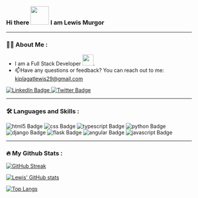 ### Hi there <img src="https://media.giphy.com/media/hvRJCLFzcasrR4ia7z/giphy.gif" height="50px"/> I am Lewis Murgor




---

### :technologist: About Me :
- I am a Full Stack Developer <img src="https://media.giphy.com/media/WUlplcMpOCEmTGBtBW/giphy.gif" width="30">.
- :mailbox:Have any questions or feedback? You can reach out to me: kiplagatlewis29@gmail.com
<div id="badges">
  <a href="linkedin.com/in/lewis-murgor-82894b227">
    <img src="https://img.shields.io/badge/LinkedIn-blue?style=for-the-badge&logo=linkedin&logoColor=white" alt="LinkedIn Badge"/>
  </a>
  
  <a href="https://twitter.com/KiplagatLewis">
    <img src="https://img.shields.io/badge/Twitter-blue?style=for-the-badge&logo=twitter&logoColor=white" alt="Twitter Badge"/>
  </a>
</div>

---

### :hammer_and_wrench: Languages and Skills :
<div>
  <img src="https://img.shields.io/badge/Html5-orange?style=for-the-badge&logo=html5&logoColor=white" alt="html5 Badge"/>
  <img src="https://img.shields.io/badge/Css-blue?style=for-the-badge&logo=css3&logoColor=white" alt="css Badge"/>
  <img src="https://img.shields.io/badge/Typescript-blue?style=for-the-badge&logo=typescript&logoColor=white" alt="typescript Badge"/>
  <img src="https://img.shields.io/badge/Python-blue?style=for-the-badge&logo=python&logoColor=white" alt="python Badge"/>
  <img src="https://img.shields.io/badge/Django-green?style=for-the-badge&logo=django&logoColor=white" alt="django Badge"/>
  <img src="https://img.shields.io/badge/Flask-black?style=for-the-badge&logo=flask&logoColor=white" alt="flask Badge"/>
  <img src="https://img.shields.io/badge/Angular-red?style=for-the-badge&logo=angular&logoColor=white" alt="angular Badge"/>
  <img src="https://img.shields.io/badge/Javascript-orange?style=for-the-badge&logo=javascript&logoColor=white" alt="javascript Badge"/>
  
  
  
  
</div>

---

### :fire: My Github Stats :

[![GitHub Streak](https://github-readme-streak-stats.herokuapp.com?user=lewis-murgor&theme=dark&background=000000)](https://git.io/streak-stats)


[![Lewis' GitHub stats](https://github-readme-stats.vercel.app/api?username=lewis-murgor&theme=vision-friendly-dark)](https://github.com/anuraghazra/github-readme-stats)

[![Top Langs](https://github-readme-stats.vercel.app/api/top-langs/?username=lewis-murgor&layout=compact&theme=vision-friendly-dark)](https://github.com/anuraghazra/github-readme-stats)

<!--
**lewis-murgor/lewis-murgor** is a ✨ _special_ ✨ repository because its `README.md` (this file) appears on your GitHub profile.

Here are some ideas to get you started:


- 🔭 I’m currently working on ...
- 🌱 I’m currently learning ...
- 👯 I’m looking to collaborate on ...
- 🤔 I’m looking for help with ...
- 💬 Ask me about ...
- 📫 How to reach me: ...
- 😄 Pronouns: ...
- ⚡ Fun fact: ...
-->
